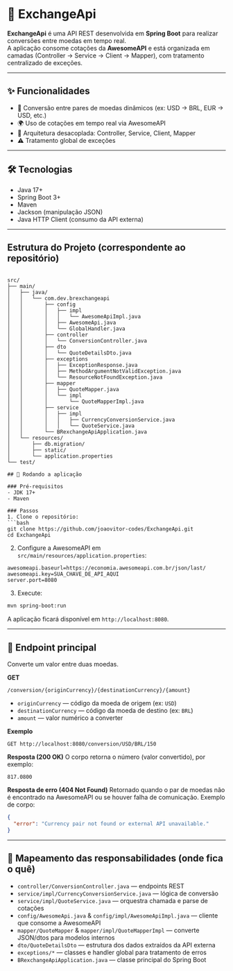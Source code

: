 # 💱 ExchangeApi

**ExchangeApi** é uma API REST desenvolvida em **Spring Boot** para realizar conversões entre moedas em tempo real.  
A aplicação consome cotações da **AwesomeAPI** e está organizada em camadas (Controller → Service → Client → Mapper), com tratamento centralizado de exceções.

---

## ✨ Funcionalidades

- 🔄 Conversão entre pares de moedas dinâmicos (ex: USD → BRL, EUR → USD, etc.)
- 🌍 Uso de cotações em tempo real via AwesomeAPI
- 🧩 Arquitetura desacoplada: Controller, Service, Client, Mapper
- ⚠️ Tratamento global de exceções

---

## 🛠 Tecnologias

- Java 17+
- Spring Boot 3+
- Maven
- Jackson (manipulação JSON)
- Java HTTP Client (consumo da API externa)

---

## Estrutura do Projeto (correspondente ao repositório)

```

src/
├── main/
│   ├── java/
│   │   └── com.dev.brexchangeapi
│   │       ├── config
│   │       │   ├── impl
│   │       │   │   └── AwesomeApiImpl.java
│   │       │   ├── AwesomeApi.java
│   │       │   └── GlobalHandler.java
│   │       ├── controller
│   │       │   └── ConversionController.java
│   │       ├── dto
│   │       │   └── QuoteDetailsDto.java
│   │       ├── exceptions
│   │       │   ├── ExceptionResponse.java
│   │       │   ├── MethodArgumentNotValidException.java
│   │       │   └── ResourceNotFoundException.java
│   │       ├── mapper
│   │       │   ├── QuoteMapper.java
│   │       │   └── impl
│   │       │       └── QuoteMapperImpl.java
│   │       ├── service
│   │       │   ├── impl
│   │       │   │   ├── CurrencyConversionService.java
│   │       │   │   └── QuoteService.java
│   │       └── BRexchangeApiApplication.java
│   └── resources/
│       ├── db.migration/
│       ├── static/
│       └── application.properties
└── test/

## 🚀 Rodando a aplicação

### Pré-requisitos
- JDK 17+
- Maven

### Passos
1. Clone o repositório:
```bash
git clone https://github.com/joaovitor-codes/ExchangeApi.git
cd ExchangeApi
````

2. Configure a AwesomeAPI em `src/main/resources/application.properties`:

```properties
awesomeapi.baseurl=https://economia.awesomeapi.com.br/json/last/
awesomeapi.key=SUA_CHAVE_DE_API_AQUI
server.port=8080
```

3. Execute:

```bash
mvn spring-boot:run
```

A aplicação ficará disponível em `http://localhost:8080`.

---

## 🔁 Endpoint principal

Converte um valor entre duas moedas.

**GET**

```
/conversion/{originCurrency}/{destinationCurrency}/{amount}
```

* `originCurrency` — código da moeda de origem (ex: `USD`)
* `destinationCurrency` — código da moeda de destino (ex: `BRL`)
* `amount` — valor numérico a converter

**Exemplo**

```
GET http://localhost:8080/conversion/USD/BRL/150
```

**Resposta (200 OK)**
O corpo retorna o número (valor convertido), por exemplo:

```
817.0800
```

**Resposta de erro (404 Not Found)**
Retornado quando o par de moedas não é encontrado na AwesomeAPI ou se houver falha de comunicação. Exemplo de corpo:

```json
{
  "error": "Currency pair not found or external API unavailable."
}
```

---

## 🧭 Mapeamento das responsabilidades (onde fica o quê)

* `controller/ConversionController.java` — endpoints REST
* `service/impl/CurrencyConversionService.java` — lógica de conversão
* `service/impl/QuoteService.java` — orquestra chamada e parse de cotações
* `config/AwesomeApi.java` & `config/impl/AwesomeApiImpl.java` — cliente que consome a AwesomeAPI
* `mapper/QuoteMapper` & `mapper/impl/QuoteMapperImpl` — converte JSON/dtos para modelos internos
* `dto/QuoteDetailsDto` — estrutura dos dados extraídos da API externa
* `exceptions/*` — classes e handler global para tratamento de erros
* `BRexchangeApiApplication.java` — classe principal do Spring Boot
